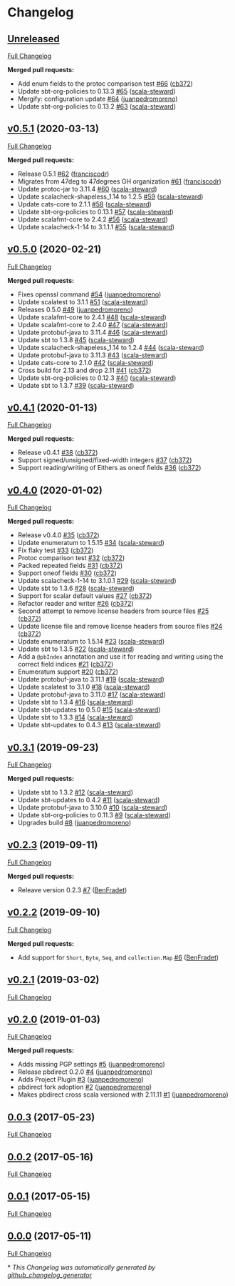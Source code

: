 # Changelog

## [Unreleased](https://github.com/47degrees/pbdirect/tree/HEAD)

[Full Changelog](https://github.com/47degrees/pbdirect/compare/v0.5.1...HEAD)

**Merged pull requests:**

- Add enum fields to the protoc comparison test [\#66](https://github.com/47degrees/pbdirect/pull/66) ([cb372](https://github.com/cb372))
- Update sbt-org-policies to 0.13.3 [\#65](https://github.com/47degrees/pbdirect/pull/65) ([scala-steward](https://github.com/scala-steward))
- Mergify: configuration update [\#64](https://github.com/47degrees/pbdirect/pull/64) ([juanpedromoreno](https://github.com/juanpedromoreno))
- Update sbt-org-policies to 0.13.2 [\#63](https://github.com/47degrees/pbdirect/pull/63) ([scala-steward](https://github.com/scala-steward))

## [v0.5.1](https://github.com/47degrees/pbdirect/tree/v0.5.1) (2020-03-13)

[Full Changelog](https://github.com/47degrees/pbdirect/compare/v0.5.0...v0.5.1)

**Merged pull requests:**

- Release 0.5.1 [\#62](https://github.com/47degrees/pbdirect/pull/62) ([franciscodr](https://github.com/franciscodr))
- Migrates from 47deg to 47degrees GH organization [\#61](https://github.com/47degrees/pbdirect/pull/61) ([franciscodr](https://github.com/franciscodr))
- Update protoc-jar to 3.11.4 [\#60](https://github.com/47degrees/pbdirect/pull/60) ([scala-steward](https://github.com/scala-steward))
- Update scalacheck-shapeless\_1.14 to 1.2.5 [\#59](https://github.com/47degrees/pbdirect/pull/59) ([scala-steward](https://github.com/scala-steward))
- Update cats-core to 2.1.1 [\#58](https://github.com/47degrees/pbdirect/pull/58) ([scala-steward](https://github.com/scala-steward))
- Update sbt-org-policies to 0.13.1 [\#57](https://github.com/47degrees/pbdirect/pull/57) ([scala-steward](https://github.com/scala-steward))
- Update scalafmt-core to 2.4.2 [\#56](https://github.com/47degrees/pbdirect/pull/56) ([scala-steward](https://github.com/scala-steward))
- Update scalacheck-1-14 to 3.1.1.1 [\#55](https://github.com/47degrees/pbdirect/pull/55) ([scala-steward](https://github.com/scala-steward))

## [v0.5.0](https://github.com/47degrees/pbdirect/tree/v0.5.0) (2020-02-21)

[Full Changelog](https://github.com/47degrees/pbdirect/compare/v0.4.1...v0.5.0)

**Merged pull requests:**

- Fixes openssl command [\#54](https://github.com/47degrees/pbdirect/pull/54) ([juanpedromoreno](https://github.com/juanpedromoreno))
- Update scalatest to 3.1.1 [\#51](https://github.com/47degrees/pbdirect/pull/51) ([scala-steward](https://github.com/scala-steward))
- Releases 0.5.0 [\#49](https://github.com/47degrees/pbdirect/pull/49) ([juanpedromoreno](https://github.com/juanpedromoreno))
- Update scalafmt-core to 2.4.1 [\#48](https://github.com/47degrees/pbdirect/pull/48) ([scala-steward](https://github.com/scala-steward))
- Update scalafmt-core to 2.4.0 [\#47](https://github.com/47degrees/pbdirect/pull/47) ([scala-steward](https://github.com/scala-steward))
- Update protobuf-java to 3.11.4 [\#46](https://github.com/47degrees/pbdirect/pull/46) ([scala-steward](https://github.com/scala-steward))
- Update sbt to 1.3.8 [\#45](https://github.com/47degrees/pbdirect/pull/45) ([scala-steward](https://github.com/scala-steward))
- Update scalacheck-shapeless\_1.14 to 1.2.4 [\#44](https://github.com/47degrees/pbdirect/pull/44) ([scala-steward](https://github.com/scala-steward))
- Update protobuf-java to 3.11.3 [\#43](https://github.com/47degrees/pbdirect/pull/43) ([scala-steward](https://github.com/scala-steward))
- Update cats-core to 2.1.0 [\#42](https://github.com/47degrees/pbdirect/pull/42) ([scala-steward](https://github.com/scala-steward))
- Cross build for 2.13 and drop 2.11 [\#41](https://github.com/47degrees/pbdirect/pull/41) ([cb372](https://github.com/cb372))
- Update sbt-org-policies to 0.12.3 [\#40](https://github.com/47degrees/pbdirect/pull/40) ([scala-steward](https://github.com/scala-steward))
- Update sbt to 1.3.7 [\#39](https://github.com/47degrees/pbdirect/pull/39) ([scala-steward](https://github.com/scala-steward))

## [v0.4.1](https://github.com/47degrees/pbdirect/tree/v0.4.1) (2020-01-13)

[Full Changelog](https://github.com/47degrees/pbdirect/compare/v0.4.0...v0.4.1)

**Merged pull requests:**

- Release v0.4.1 [\#38](https://github.com/47degrees/pbdirect/pull/38) ([cb372](https://github.com/cb372))
- Support signed/unsigned/fixed-width integers [\#37](https://github.com/47degrees/pbdirect/pull/37) ([cb372](https://github.com/cb372))
- Support reading/writing of Eithers as oneof fields [\#36](https://github.com/47degrees/pbdirect/pull/36) ([cb372](https://github.com/cb372))

## [v0.4.0](https://github.com/47degrees/pbdirect/tree/v0.4.0) (2020-01-02)

[Full Changelog](https://github.com/47degrees/pbdirect/compare/v0.3.1...v0.4.0)

**Merged pull requests:**

- Release v0.4.0 [\#35](https://github.com/47degrees/pbdirect/pull/35) ([cb372](https://github.com/cb372))
- Update enumeratum to 1.5.15 [\#34](https://github.com/47degrees/pbdirect/pull/34) ([scala-steward](https://github.com/scala-steward))
- Fix flaky test [\#33](https://github.com/47degrees/pbdirect/pull/33) ([cb372](https://github.com/cb372))
- Protoc comparison test [\#32](https://github.com/47degrees/pbdirect/pull/32) ([cb372](https://github.com/cb372))
- Packed repeated fields [\#31](https://github.com/47degrees/pbdirect/pull/31) ([cb372](https://github.com/cb372))
- Support oneof fields [\#30](https://github.com/47degrees/pbdirect/pull/30) ([cb372](https://github.com/cb372))
- Update scalacheck-1-14 to 3.1.0.1 [\#29](https://github.com/47degrees/pbdirect/pull/29) ([scala-steward](https://github.com/scala-steward))
- Update sbt to 1.3.6 [\#28](https://github.com/47degrees/pbdirect/pull/28) ([scala-steward](https://github.com/scala-steward))
- Support for scalar default values [\#27](https://github.com/47degrees/pbdirect/pull/27) ([cb372](https://github.com/cb372))
- Refactor reader and writer [\#26](https://github.com/47degrees/pbdirect/pull/26) ([cb372](https://github.com/cb372))
- Second attempt to remove license headers from source files [\#25](https://github.com/47degrees/pbdirect/pull/25) ([cb372](https://github.com/cb372))
- Update license file and remove license headers from source files [\#24](https://github.com/47degrees/pbdirect/pull/24) ([cb372](https://github.com/cb372))
- Update enumeratum to 1.5.14 [\#23](https://github.com/47degrees/pbdirect/pull/23) ([scala-steward](https://github.com/scala-steward))
- Update sbt to 1.3.5 [\#22](https://github.com/47degrees/pbdirect/pull/22) ([scala-steward](https://github.com/scala-steward))
- Add a `@pbIndex` annotation and use it for reading and writing using the correct field indices [\#21](https://github.com/47degrees/pbdirect/pull/21) ([cb372](https://github.com/cb372))
- Enumeratum support [\#20](https://github.com/47degrees/pbdirect/pull/20) ([cb372](https://github.com/cb372))
- Update protobuf-java to 3.11.1 [\#19](https://github.com/47degrees/pbdirect/pull/19) ([scala-steward](https://github.com/scala-steward))
- Update scalatest to 3.1.0 [\#18](https://github.com/47degrees/pbdirect/pull/18) ([scala-steward](https://github.com/scala-steward))
- Update protobuf-java to 3.11.0 [\#17](https://github.com/47degrees/pbdirect/pull/17) ([scala-steward](https://github.com/scala-steward))
- Update sbt to 1.3.4 [\#16](https://github.com/47degrees/pbdirect/pull/16) ([scala-steward](https://github.com/scala-steward))
- Update sbt-updates to 0.5.0 [\#15](https://github.com/47degrees/pbdirect/pull/15) ([scala-steward](https://github.com/scala-steward))
- Update sbt to 1.3.3 [\#14](https://github.com/47degrees/pbdirect/pull/14) ([scala-steward](https://github.com/scala-steward))
- Update sbt-updates to 0.4.3 [\#13](https://github.com/47degrees/pbdirect/pull/13) ([scala-steward](https://github.com/scala-steward))

## [v0.3.1](https://github.com/47degrees/pbdirect/tree/v0.3.1) (2019-09-23)

[Full Changelog](https://github.com/47degrees/pbdirect/compare/v0.2.3...v0.3.1)

**Merged pull requests:**

- Update sbt to 1.3.2 [\#12](https://github.com/47degrees/pbdirect/pull/12) ([scala-steward](https://github.com/scala-steward))
- Update sbt-updates to 0.4.2 [\#11](https://github.com/47degrees/pbdirect/pull/11) ([scala-steward](https://github.com/scala-steward))
- Update protobuf-java to 3.10.0 [\#10](https://github.com/47degrees/pbdirect/pull/10) ([scala-steward](https://github.com/scala-steward))
- Update sbt-org-policies to 0.11.3 [\#9](https://github.com/47degrees/pbdirect/pull/9) ([scala-steward](https://github.com/scala-steward))
- Upgrades build [\#8](https://github.com/47degrees/pbdirect/pull/8) ([juanpedromoreno](https://github.com/juanpedromoreno))

## [v0.2.3](https://github.com/47degrees/pbdirect/tree/v0.2.3) (2019-09-11)

[Full Changelog](https://github.com/47degrees/pbdirect/compare/v0.2.2...v0.2.3)

**Merged pull requests:**

- Releave version 0.2.3 [\#7](https://github.com/47degrees/pbdirect/pull/7) ([BenFradet](https://github.com/BenFradet))

## [v0.2.2](https://github.com/47degrees/pbdirect/tree/v0.2.2) (2019-09-10)

[Full Changelog](https://github.com/47degrees/pbdirect/compare/v0.2.1...v0.2.2)

**Merged pull requests:**

- Add support for `Short`, `Byte`, `Seq`, and `collection.Map` [\#6](https://github.com/47degrees/pbdirect/pull/6) ([BenFradet](https://github.com/BenFradet))

## [v0.2.1](https://github.com/47degrees/pbdirect/tree/v0.2.1) (2019-03-02)

[Full Changelog](https://github.com/47degrees/pbdirect/compare/v0.2.0...v0.2.1)

## [v0.2.0](https://github.com/47degrees/pbdirect/tree/v0.2.0) (2019-01-03)

[Full Changelog](https://github.com/47degrees/pbdirect/compare/0.0.3...v0.2.0)

**Merged pull requests:**

- Adds missing PGP settings [\#5](https://github.com/47degrees/pbdirect/pull/5) ([juanpedromoreno](https://github.com/juanpedromoreno))
- Release pbdirect 0.2.0 [\#4](https://github.com/47degrees/pbdirect/pull/4) ([juanpedromoreno](https://github.com/juanpedromoreno))
- Adds Project Plugin [\#3](https://github.com/47degrees/pbdirect/pull/3) ([juanpedromoreno](https://github.com/juanpedromoreno))
- pbdirect fork adoption [\#2](https://github.com/47degrees/pbdirect/pull/2) ([juanpedromoreno](https://github.com/juanpedromoreno))
- Makes pbdirect cross scala versioned with 2.11.11 [\#1](https://github.com/47degrees/pbdirect/pull/1) ([juanpedromoreno](https://github.com/juanpedromoreno))

## [0.0.3](https://github.com/47degrees/pbdirect/tree/0.0.3) (2017-05-23)

[Full Changelog](https://github.com/47degrees/pbdirect/compare/0.0.2...0.0.3)

## [0.0.2](https://github.com/47degrees/pbdirect/tree/0.0.2) (2017-05-16)

[Full Changelog](https://github.com/47degrees/pbdirect/compare/0.0.1...0.0.2)

## [0.0.1](https://github.com/47degrees/pbdirect/tree/0.0.1) (2017-05-15)

[Full Changelog](https://github.com/47degrees/pbdirect/compare/0.0.0...0.0.1)

## [0.0.0](https://github.com/47degrees/pbdirect/tree/0.0.0) (2017-05-11)

[Full Changelog](https://github.com/47degrees/pbdirect/compare/1f09378c2128c6ce06ea2b0306c5a00cad323130...0.0.0)



\* *This Changelog was automatically generated by [github_changelog_generator](https://github.com/github-changelog-generator/github-changelog-generator)*
